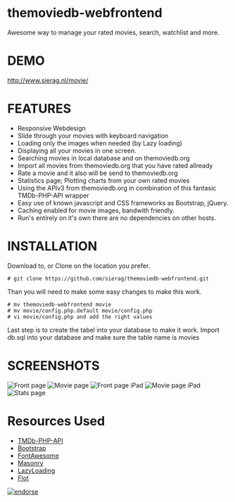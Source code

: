 themoviedb-webfrontend
======================
Awesome way to manage your rated movies, search, watchlist and more.

DEMO
======================
http://www.sierag.nl/movie/

FEATURES
======================
- Responsive Webdesign
- Slide through your movies with keyboard navigation
- Loading only the images when needed (by Lazy loading) 
- Displaying all your movies in one screen.
- Searching movies in local database and on themoviedb.org
- Import all movies from themoviedb.org that you have rated allready
- Rate a movie and it also will be send to themoviedb.org
- Statistics page; Plotting charts from your own rated movies
- Using the APIv3 from themoviedb.org in combination of this fantasic TMDb-PHP-API wrapper 
- Easy use of known javascript and CSS frameworks as Bootstrap, jQuery.
- Caching enabled for movie images, bandwith friendly.
- Run's entirely on it's own there are no dependencies on other hosts.

INSTALLATION
======================
Download to, or Clone on the location you prefer. 
```
# git clone https://github.com/sierag/themoviedb-webfrontend.git
```
Than you will need to make some easy changes to make this work.
```
# mv themoviedb-webfrontend movie
# mv movie/config.php.default movie/config.php
# vi movie/config.php and add the right values
```
Last step is to create the tabel into your database to make it work.
Import db.sql into your database and make sure the table name is movies

SCREENSHOTS
======================
![Front page](http://github.com/sierag/themoviedb-webfrontend/raw/master/img/screen1.jpg)
![Movie page](http://github.com/sierag/themoviedb-webfrontend/raw/master/img/screen2.jpg)
![Front page iPad](http://github.com/sierag/themoviedb-webfrontend/raw/master/img/ipad1.jpg)
![Movie page iPad](http://github.com/sierag/themoviedb-webfrontend/raw/master/img/ipad2.jpg)
![Stats page](http://github.com/sierag/themoviedb-webfrontend/raw/master/img/screen3.jpg)

Resources Used
===============
* [TMDb-PHP-API](https://github.com/glamorous/TMDb-PHP-API)
* [Bootstrap](http://getbootstrap.com)
* [FontAwesome](http://fortawesome.github.com/Font-Awesome/)
* [Masonry](http://masonry.desandro.com/)
* [LazyLoading](http://www.appelsiini.net/projects/lazyload)
* [Flot](https://github.com/flot/flot)

[![endorse](http://api.coderwall.com/sierag/endorsecount.png)](http://coderwall.com/sierag)

